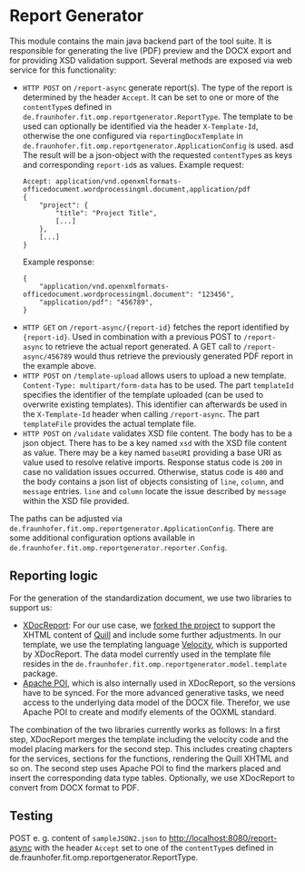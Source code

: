 # Report Generator

This module contains the main java backend part of the tool suite.
It is responsible for generating the live (PDF) preview and the DOCX export and for providing XSD validation support.
Several methods are exposed via web service for this functionality:
- `HTTP POST` on `/report-async` generate report(s).
    The type of the report is determined by the header `Accept`.
    It can be set to one or more of the `contentType`s defined in `de.fraunhofer.fit.omp.reportgenerator.ReportType`.
    The template to be used can optionally be identified via the header `X-Template-Id`, otherwise the one configured via `reportingDocxTemplate` in `de.fraunhofer.fit.omp.reportgenerator.ApplicationConfig` is used.
    asd
    The result will be a json-object with the requested `contentType`s as keys and corresponding `report-id`s as values.
    Example request:
    ```
    Accept: application/vnd.openxmlformats-officedocument.wordprocessingml.document,application/pdf
    {
        "project": {
            "title": "Project Title",
            [...]
        },
        [...]
    }
    ```
    Example response:
    ```
    {
        "application/vnd.openxmlformats-officedocument.wordprocessingml.document": "123456",
        "application/pdf": "456789",
    }
    ```
- `HTTP GET` on `/report-async/{report-id}` fetches the report identified by `{report-id}`.
    Used in combination with a previous POST to `/report-async` to retrieve the actual report generated.
    A GET call to `/report-async/456789` would thus retrieve the previously generated PDF report in the example above.
- `HTTP POST` on `/template-upload` allows users to upload a new template.
    `Content-Type: multipart/form-data` has to be used.
    The part `templateId` specifies the identifier of the template uploaded (can be used to overwrite existing templates).
    This identifier can afterwards be used in the `X-Template-Id` header when calling `/report-async`.
    The part `templateFile` provides the actual template file.
- `HTTP POST` on `/validate` validates XSD file content.
    The body has to be a json object.
    There has to be a key named `xsd` with the XSD file content as value.
    There may be a key named `baseURI` providing a base URI as value used to resolve relative imports.
    Response status code is `200` in case no validation issues occurred.
    Otherwise, status code is `400` and the body contains a json list of objects consisting of `line`, `column`, and `message` entries.
    `line` and `column` locate the issue described by `message` within the XSD file provided.

The paths can be adjusted via `de.fraunhofer.fit.omp.reportgenerator.ApplicationConfig`.
There are some additional configuration options available in `de.fraunhofer.fit.omp.reportgenerator.reporter.Config`.


## Reporting logic

For the generation of the standardization document, we use two libraries to support us:
- [XDocReport](https://github.com/opensagres/xdocreport):
    For our use case, we [forked the project](https://github.com/FIT-Mobility/xdocreport) to support the XHTML content of [Quill](https://quilljs.com) and include some further adjustments.
    In our template, we use the templating language [Velocity](http://velocity.apache.org), which is supported by XDocReport.
    The data model currently used in the template file resides in the `de.fraunhofer.fit.omp.reportgenerator.model.template` package.
- [Apache POI](https://poi.apache.org), which is also internally used in XDocReport, so the versions have to be synced.
    For the more advanced generative tasks, we need access to the underlying data model of the DOCX file.
    Therefor, we use Apache POI to create and modify elements of the OOXML standard.

The combination of the two libraries currently works as follows:
In a first step, XDocReport merges the template including the velocity code and the model placing markers for the second step.
This includes creating chapters for the services, sections for the functions, rendering the Quill XHTML and so on.
The second step uses Apache POI to find the markers placed and insert the corresponding data type tables.
Optionally, we use XDocReport to convert from DOCX format to PDF.

## Testing

POST e. g. content of `sampleJSON2.json` to <http://localhost:8080/report-async> with the header `Accept` set to one of the 
`contentType`s defined in de.fraunhofer.fit.omp.reportgenerator.ReportType.
